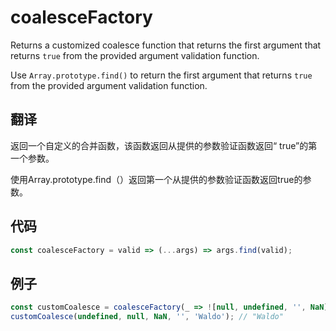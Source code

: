 # coalesceFactory

Returns a customized coalesce function that returns the first argument that returns `true` from the provided argument validation function.

Use `Array.prototype.find()` to return the first argument that returns `true` from the provided argument validation function.

## 翻译

返回一个自定义的合并函数，该函数返回从提供的参数验证函数返回“ true”的第一个参数。

使用Array.prototype.find（）返回第一个从提供的参数验证函数返回true的参数。

## 代码

```js
const coalesceFactory = valid => (...args) => args.find(valid);
```

## 例子

```js
const customCoalesce = coalesceFactory(_ => ![null, undefined, '', NaN].includes(_));
customCoalesce(undefined, null, NaN, '', 'Waldo'); // "Waldo"
```
